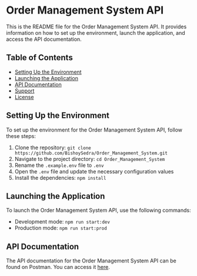 # Order Management System API

This is the README file for the Order Management System API. It provides information on how to set up the environment, launch the application, and access the API documentation.

## Table of Contents

- [Setting Up the Environment](#setting-up-the-environment)
- [Launching the Application](#launching-the-application)
- [API Documentation](#api-documentation)
- [Support](#support)
- [License](#license)

## Setting Up the Environment

To set up the environment for the Order Management System API, follow these steps:

1. Clone the repository: `git clone https://github.com/BishoySedra/Order_Management_System.git`
2. Navigate to the project directory: `cd Order_Management_System`
3. Rename the `.example.env` file to `.env`
4. Open the `.env` file and update the necessary configuration values
5. Install the dependencies: `npm install`

## Launching the Application

To launch the Order Management System API, use the following commands:

- Development mode: `npm run start:dev`
- Production mode: `npm run start:prod`

## API Documentation

The API documentation for the Order Management System API can be found on Postman. You can access it [here](https://documenter.getpostman.com/view/32763635/2sA3duHE5w).
